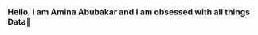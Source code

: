 ### Hello, I am Amina Abubakar and I am obsessed with all things Data👋

<!--
**wusundoma14/wusundoma14** is a ✨ _special_ ✨ repository because its `README.md` (this file) appears on your GitHub profile.

Here are some ideas to get you started:

- 🔭 I’m currently working on a centralized data visualization and reporting system for the energy industry
- 🌱 I’m currently learning PowerBI and SQL
- 👯 I’m looking to collaborate on projects where I can use my intellectual curiosity to find answers to the most pressing questions
- 📫 How to reach me: ...
- 😄 Pronouns: She/Her
- ⚡ Fun fact: I love to read a lot and watch documentaries.
-->
